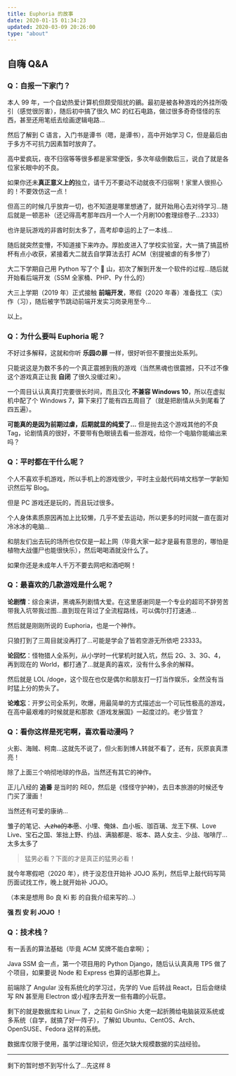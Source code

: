 ```yaml
---
title: Euphoria 的故事
date: 2020-01-15 01:34:23
updated: 2020-03-09 20:26:00
type: "about"
---
```


## 自嗨 Q&A

### Q：自报一下家门？

本人 99 年，一个自幼热爱计算机但颇受阻扰的鶸。最初是被各种游戏的外挂所吸引（感觉很厉害），随后初中搞了很久 MC 的红石电路，做过很多奇奇怪怪的东西，甚至还用笔纸去绘画逻辑电路...

然后了解到 C 语言，入门书是谭书（嗯，是谭书），高中开始学习 C，但是最后由于多方不可抗力因素暂时放弃了。

高中爱疯玩，夜不归宿等等很多都是家常便饭，多次年级倒数后三，说白了就是各位家长眼中的不良。

<div class="note danger">如果你还未<b>真正意义上的</b>独立，请千万不要动不动就夜不归宿啊！家里人很担心的！不要效仿这一点！</div>

但高三的时候几乎放弃一切，也不知道是哪里想通了，就开始用心去对待学习...随后就是一顿恶补（还记得高考那年四月一个人一个月刷100套理综卷子...2333）

也许是玩游戏的非酋时刻太多了，高考却幸运的上了一本线...

随后就突然变懵，不知道接下来咋办。厚脸皮进入了学校实验室，大一搞了搞蓝桥杯有点小收获，紧接着大二就去自学算法去打 ACM（别提被虐的有多惨了）

大二下学期自己用 Python 写了个 💩 山，初次了解到开发一个软件的过程...随后就开始看后端开发（SSM 全家桶、PHP、Py 什么的）

大三上学期（2019 年）正式接触 **前端开发**，寒假（2020 年春）准备找工（实）作（习），随后被字节跳动前端开发实习岗录用至今...

以上。

### Q：为什么要叫 Euphoria 呢？

不好过多解释，这就和你听 **乐园の扉** 一样，很好听但不要搜出处系列。

只能说这是为数不多的一个真正震撼到我的游戏（当然黑魂也很震撼，只不过不像这个游戏真正让我 **自闭** 了很久没缓过来）。

一个周目认认真真打完要很长时间，而且汉化 **不兼容 Windows 10**，所以在虚拟机中配了个 Windows 7，算下来打了能有四五周目了（就是把剧情从头到尾看了四五遍）。

**可能真的是因为前期过虐，后期就显的纯爱了...** 但是抛去这个游戏其他的不良 Tag，论剧情真的很好，不要带有色眼镜去看一些游戏，给你一个电脑你能编出来吗？

### Q：平时都在干什么呢？

个人不喜欢手机游戏，所以手机上的游戏很少，平时主业敲代码啃文档学一学新知识然后写 Blog。

但是 PC 游戏还是玩的，而且玩过很多。

个人身体素质原因再加上比较懒，几乎不爱去运动，所以更多的时间就一直在面对冷冰冰的电脑...

和朋友们出去玩的场所也仅仅是一起上网（毕竟大家一起才是最有意思的，哪怕是植物大战僵尸也能很快乐），然后喝喝酒就没什么了。

<div class="note info">如果你还是未成年人千万不要去网吧和酒吧啊！</div>

### Q：最喜欢的几款游戏是什么呢？

**论剧情**：综合来讲，黑魂系列剧情大爱。在这里感谢同是一个专业的超司不辞劳苦带我入坑带我过图...直到现在背过了全流程路线，可以偶尔打打速通...

然后就是刚刚所说的 Euphoria，也是一个神作。

只狼打到了三周目就没再打了...可能是学会了皆若空游无所依吧 23333。

**论回忆**：怪物猎人全系列，从小学时一代掌机时就入坑，然后 2G、3、3G、4，再到现在的 World，都打通了...就是真的喜欢，没有什么多余的解释。

然后就是 LOL /doge，这个现在也仅是偶尔和朋友打一打当作娱乐，全然没有当时猛上分的势头了。

**论难忘**：开罗公司全系列，吹爆，用最简单的方式描述出一个可玩性极高的游戏，在高中最艰难的时候就是和那款《游戏发展国》一起度过的。老少皆宜？

### Q：看你这样是死宅啊，喜欢看动漫吗？

火影、海贼、柯南...这就先不说了，但火影到博人转就不看了，还有，灰原哀真漂亮！

除了上面三个响彻地球的作品，当然还有其它的神作。

正儿八经的 **追番** 是当时的 RE0，然后是《怪怪守护神》，去日本旅游的时候还专门买了漫画！

当然还有可爱的康纳...

雏子的笔记、<del>人zha的本愿</del>、小埋、俺妹、血小板、珈百璃、龙王下棋、Love Live、宝石之国、笨拙上野、约战、满脑都是、坂本、路人女主、少战、咖啡厅...太多太多了

> 猛男必看？下面的才是真正的猛男必看！

就今年寒假吧（2020 年），终于没忍住开始补 JOJO 系列，然后早上敲代码写简历面试找工作，晚上就开始补 JOJO。

（本来是想用 Bo 良 Ki 影 的自我介绍来写的...）

**强 烈 安 利 JOJO ！**

### Q：技术栈？

有一丢丢的算法基础（毕竟 ACM 奖牌不能白拿啊）；

Java SSM 会一点，第一个项目用的 Python Django，随后认认真真用 TP5 做了个项目，如果要说 Node 和 Express 也算的话那也算上。

前端除了 Angular 没有系统化的学习过，先学的 Vue 后转战 React，日后会继续写 RN 甚至用 Electron 或小程序去开发一些有趣的小玩意。

剩下的就是数据库和 Linux 了，之前和 GinShio 大佬一起折腾给电脑装双系统或多系统（自学，就搞了好一阵子），了解如 Ubuntu、CentOS、Arch、OpenSUSE、Fedora 这样的系统。

数据库仅限于使用，虽学过理论知识，但还欠缺大规模数据的实战经验。

<hr />

剩下的暂时想不到写什么了...先这样 8
